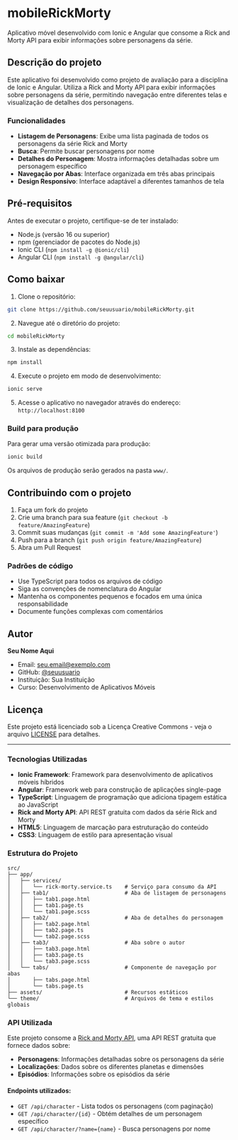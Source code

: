 # mobileRickMorty

Aplicativo móvel desenvolvido com Ionic e Angular que consome a Rick and Morty API para exibir informações sobre personagens da série.

## Descrição do projeto

Este aplicativo foi desenvolvido como projeto de avaliação para a disciplina de Ionic e Angular. Utiliza a Rick and Morty API para exibir informações sobre personagens da série, permitindo navegação entre diferentes telas e visualização de detalhes dos personagens.

### Funcionalidades

- **Listagem de Personagens**: Exibe uma lista paginada de todos os personagens da série Rick and Morty
- **Busca**: Permite buscar personagens por nome
- **Detalhes do Personagem**: Mostra informações detalhadas sobre um personagem específico
- **Navegação por Abas**: Interface organizada em três abas principais
- **Design Responsivo**: Interface adaptável a diferentes tamanhos de tela

## Pré-requisitos

Antes de executar o projeto, certifique-se de ter instalado:

- Node.js (versão 16 ou superior)
- npm (gerenciador de pacotes do Node.js)
- Ionic CLI (`npm install -g @ionic/cli`)
- Angular CLI (`npm install -g @angular/cli`)

## Como baixar

1. Clone o repositório:
```bash
git clone https://github.com/seuusuario/mobileRickMorty.git
```

2. Navegue até o diretório do projeto:
```bash
cd mobileRickMorty
```

3. Instale as dependências:
```bash
npm install
```

4. Execute o projeto em modo de desenvolvimento:
```bash
ionic serve
```

5. Acesse o aplicativo no navegador através do endereço: `http://localhost:8100`

### Build para produção

Para gerar uma versão otimizada para produção:

```bash
ionic build
```

Os arquivos de produção serão gerados na pasta `www/`.

## Contribuindo com o projeto

1. Faça um fork do projeto
2. Crie uma branch para sua feature (`git checkout -b feature/AmazingFeature`)
3. Commit suas mudanças (`git commit -m 'Add some AmazingFeature'`)
4. Push para a branch (`git push origin feature/AmazingFeature`)
5. Abra um Pull Request

### Padrões de código

- Use TypeScript para todos os arquivos de código
- Siga as convenções de nomenclatura do Angular
- Mantenha os componentes pequenos e focados em uma única responsabilidade
- Documente funções complexas com comentários

## Autor

**Seu Nome Aqui**
- Email: seu.email@exemplo.com
- GitHub: [@seuusuario](https://github.com/seuusuario)
- Instituição: Sua Instituição
- Curso: Desenvolvimento de Aplicativos Móveis

## Licença

Este projeto está licenciado sob a Licença Creative Commons - veja o arquivo [LICENSE](LICENSE) para detalhes.

---

### Tecnologias Utilizadas

- **Ionic Framework**: Framework para desenvolvimento de aplicativos móveis híbridos
- **Angular**: Framework web para construção de aplicações single-page
- **TypeScript**: Linguagem de programação que adiciona tipagem estática ao JavaScript
- **Rick and Morty API**: API REST gratuita com dados da série Rick and Morty
- **HTML5**: Linguagem de marcação para estruturação do conteúdo
- **CSS3**: Linguagem de estilo para apresentação visual

### Estrutura do Projeto

```
src/
├── app/
│   ├── services/
│   │   └── rick-morty.service.ts    # Serviço para consumo da API
│   ├── tab1/                        # Aba de listagem de personagens
│   │   ├── tab1.page.html
│   │   ├── tab1.page.ts
│   │   └── tab1.page.scss
│   ├── tab2/                        # Aba de detalhes do personagem
│   │   ├── tab2.page.html
│   │   ├── tab2.page.ts
│   │   └── tab2.page.scss
│   ├── tab3/                        # Aba sobre o autor
│   │   ├── tab3.page.html
│   │   ├── tab3.page.ts
│   │   └── tab3.page.scss
│   └── tabs/                        # Componente de navegação por abas
│       ├── tabs.page.html
│       └── tabs.page.ts
├── assets/                          # Recursos estáticos
└── theme/                           # Arquivos de tema e estilos globais
```

### API Utilizada

Este projeto consome a [Rick and Morty API](https://rickandmortyapi.com/), uma API REST gratuita que fornece dados sobre:

- **Personagens**: Informações detalhadas sobre os personagens da série
- **Localizações**: Dados sobre os diferentes planetas e dimensões
- **Episódios**: Informações sobre os episódios da série

#### Endpoints utilizados:

- `GET /api/character` - Lista todos os personagens (com paginação)
- `GET /api/character/{id}` - Obtém detalhes de um personagem específico
- `GET /api/character/?name={name}` - Busca personagens por nome

